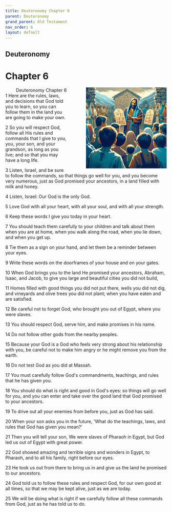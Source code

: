 ```yaml
---
title: Deuteronomy Chapter 6
parent: Deuteronomy
grand_parent: Old Testament
nav_order: 6
layout: default
---
```


## Deuteronomy

# Chapter 6

<div style="clear: both; text-align: right;">
    <img src="/assets/Image/Deuteronomy/500/6.jpg" alt="Deuteronomy Chapter 6" class="chapter-image" style="max-width: 50%; height: auto; float: right; margin: 0 0 10px 10px; padding-left: 10%;">
    <figcaption style="font-size: 14px;">Deuteronomy Chapter 6</figcaption>
</div>
1 Here are the rules, laws, and decisions that God told you to learn, so you can follow them in the land you are going to make your own.

2 So you will respect God, follow all His rules and commands that I give to you, you, your son, and your grandson, as long as you live; and so that you may have a long life.

3 Listen, Israel, and be sure to follow the commands, so that things go well for you, and you become very numerous, just as God promised your ancestors, in a land filled with milk and honey.

4 Listen, Israel: Our God is the only God.

5 Love God with all your heart, with all your soul, and with all your strength.

6 Keep these words I give you today in your heart.

7 You should teach them carefully to your children and talk about them when you are at home, when you walk along the road, when you lie down, and when you get up.

8 Tie them as a sign on your hand, and let them be a reminder between your eyes.

9 Write these words on the doorframes of your house and on your gates.

10 When God brings you to the land He promised your ancestors, Abraham, Isaac, and Jacob, to give you large and beautiful cities you did not build,

11 Homes filled with good things you did not put there, wells you did not dig, and vineyards and olive trees you did not plant; when you have eaten and are satisfied.

12 Be careful not to forget God, who brought you out of Egypt, where you were slaves.

13 You should respect God, serve him, and make promises in his name.

14 Do not follow other gods from the nearby peoples.

15 Because your God is a God who feels very strong about his relationship with you, be careful not to make him angry or he might remove you from the earth.

16 Do not test God as you did at Massah.

17 You must carefully follow God's commandments, teachings, and rules that he has given you.

18 You should do what is right and good in God's eyes: so things will go well for you, and you can enter and take over the good land that God promised to your ancestors.

19 To drive out all your enemies from before you, just as God has said.

20 When your son asks you in the future, 'What do the teachings, laws, and rules that God has given you mean?'

21 Then you will tell your son, We were slaves of Pharaoh in Egypt, but God led us out of Egypt with great power.

22 God showed amazing and terrible signs and wonders in Egypt, to Pharaoh, and to all his family, right before our eyes.

23 He took us out from there to bring us in and give us the land he promised to our ancestors.

24 God told us to follow these rules and respect God, for our own good at all times, so that we may be kept alive, just as we are today.

25 We will be doing what is right if we carefully follow all these commands from God, just as he has told us to do.


